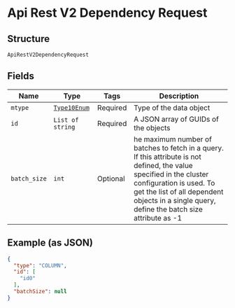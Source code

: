 
# Api Rest V2 Dependency Request

## Structure

`ApiRestV2DependencyRequest`

## Fields

| Name | Type | Tags | Description |
|  --- | --- | --- | --- |
| `mtype` | [`Type10Enum`](/doc/models/type-10-enum.md) | Required | Type of the data object |
| `id` | `List of string` | Required | A JSON array of GUIDs of the objects |
| `batch_size` | `int` | Optional | he maximum number of batches to fetch in a query. If this attribute is not defined, the value specified in the cluster configuration is used. To get the list of all dependent objects in a single query, define the batch size attribute as -1 |

## Example (as JSON)

```json
{
  "type": "COLUMN",
  "id": [
    "id0"
  ],
  "batchSize": null
}
```

